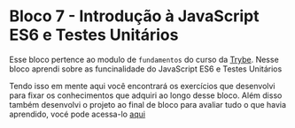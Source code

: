 # Bloco 7 - Introdução à JavaScript ES6 e Testes Unitários

Esse bloco pertence ao modulo de `fundamentos` do curso da [Trybe](https://www.betrybe.com/). Nesse bloco aprendi sobre as funcinalidade do JavaScript ES6 e Testes Unitários

Tendo isso em mente aqui você encontrará os exercí­cios que desenvolvi para fixar os conhecimentos que adquiri ao longo desse bloco. Além disso também desenvolvi o projeto ao final de bloco para avaliar tudo o que havia aprendido, vocé pode acessa-lo [aqui](linkProjetoDoBloco)